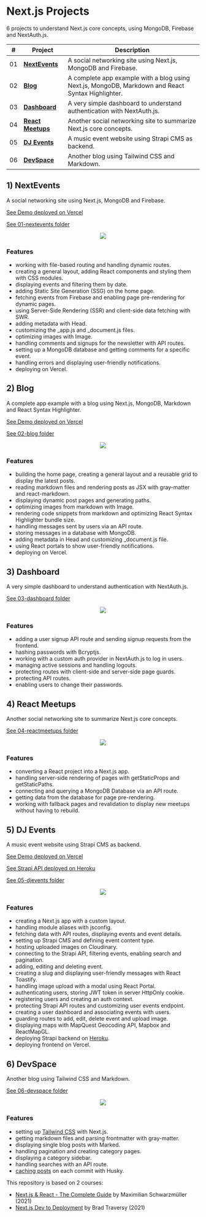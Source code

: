 # Next.js Projects

6 projects to understand Next.js core concepts, using MongoDB, Firebase and NextAuth.js.

| #   | Project                            | Description                                                                                       |
| --- | ---------------------------------- | ------------------------------------------------------------------------------------------------- |
| 01  | [**NextEvents**](#nextevents)      | A social networking site using Next.js, MongoDB and Firebase.                                     |
| 02  | [**Blog**](#blog)                  | A complete app example with a blog using Next.js, MongoDB, Markdown and React Syntax Highlighter. |
| 03  | [**Dashboard**](#dashboard)        | A very simple dashboard to understand authentication with NextAuth.js.                            |
| 04  | [**React Meetups**](#reactmeetups) | Another social networking site to summarize Next.js core concepts.                                |
| 05  | [**DJ Events**](#djevents)         | A music event website using Strapi CMS as backend.                                                |
| 06  | [**DevSpace**](#devspace)          | Another blog using Tailwind CSS and Markdown.                                                     |

## <a name="nextevents"></a> 1) NextEvents

A social networking site using Next.js, MongoDB and Firebase.

[See Demo deployed on Vercel](https://nextevents.vercel.app/)

[See 01-nextevents folder](01-nextevents)

<p align="center">
    <a href="01-nextevents">
        <img src="01-nextevents/screenshot.png">
    </a>
</p>

### Features

- working with file-based routing and handling dynamic routes.
- creating a general layout, adding React components and styling them with CSS modules.
- displaying events and filtering them by date.
- adding Static Site Generation (SSG) on the home page.
- fetching events from Firebase and enabling page pre-rendering for dynamic pages.
- using Server-Side Rendering (SSR) and client-side data fetching with SWR.
- adding metadata with Head.
- customizing the \_app.js and \_document.js files.
- optimizing images with Image.
- handling comments and signups for the newsletter with API routes.
- setting up a MongoDB database and getting comments for a specific event.
- handling errors and displaying user-friendly notifications.
- deploying on Vercel.

## <a name="blog"></a> 2) Blog

A complete app example with a blog using Next.js, MongoDB, Markdown and React Syntax Highlighter.

[See Demo deployed on Vercel](https://next-dagny.vercel.app/)

[See 02-blog folder](02-blog)

<p align="center">
    <a href="02-blog">
        <img src="02-blog/screenshot.png">
    </a>
</p>

### Features

- building the home page, creating a general layout and a reusable grid to display the latest posts.
- reading markdown files and rendering posts as JSX with gray-matter and react-markdown.
- displaying dynamic post pages and generating paths.
- optimizing images from markdown with Image.
- rendering code snippets from markdown and optimizing React Syntax Highlighter bundle size.
- handling messages sent by users via an API route.
- storing messages in a database with MongoDB.
- adding metadata in Head and customizing \_document.js file.
- using React portals to show user-friendly notifications.
- deploying on Vercel.

## <a name="dashboard"></a> 3) Dashboard

A very simple dashboard to understand authentication with NextAuth.js.

[See 03-dashboard folder](03-dashboard)

<p align="center">
    <a href="03-dashboard">
        <img src="03-dashboard/screenshot.png">
    </a>
</p>

### Features

- adding a user signup API route and sending signup requests from the frontend.
- hashing passwords with Bcryptjs.
- working with a custom auth provider in NextAuth.js to log in users.
- managing active sessions and handling logouts.
- protecting routes with client-side and server-side page guards.
- protecting API routes.
- enabling users to change their passwords.

## <a name="reactmeetups"></a> 4) React Meetups

Another social networking site to summarize Next.js core concepts.

[See 04-reactmeetups folder](04-reactmeetups)

<p align="center">
    <a href="04-reactmeetups">
        <img src="04-reactmeetups/screenshot.png">
    </a>
</p>

### Features

- converting a React project into a Next.js app.
- handling server-side rendering of pages with getStaticProps and getStaticPaths.
- connecting and querying a MongoDB Database via an API route.
- getting data from the database for page pre-rendering.
- working with fallback pages and revalidation to display new meetups without having to rebuild.

## <a name="djevents"></a> 5) DJ Events

A music event website using Strapi CMS as backend.

[See Demo deployed on Vercel](https://next-djevents-strapi.vercel.app/)

[See Strapi API deployed on Heroku](https://djevents-strapi.herokuapp.com/events)

[See 05-djevents folder](05-djevents)

<p align="center">
    <a href="05-djevents">
        <img src="05-djevents/screenshot.png">
    </a>
</p>

### Features

- creating a Next.js app with a custom layout.
- handling module aliases with jsconfig.
- fetching data with API routes, displaying events and event details.
- setting up Strapi CMS and defining event content type.
- hosting uploaded images on Cloudinary.
- connecting to the Strapi API, filtering events, enabling search and pagination.
- adding, editing and deleting event.
- creating a slug and displaying user-friendly messages with React Toastify.
- handling image upload with a modal using React Portal.
- authenticating users, storing JWT token in server HttpOnly cookie.
- registering users and creating an auth context.
- protecting Strapi API routes and customizing user events endpoint.
- creating a user dashboard and associating events with users.
- guarding routes to add, edit, delete event and upload image.
- displaying maps with MapQuest Geocoding API, Mapbox and ReactMapGL.
- deploying Strapi backend on [Heroku](https://strapi.io/documentation/developer-docs/latest/setup-deployment-guides/deployment/hosting-guides/heroku.html).
- deploying frontend on Vercel.

## <a name="devspace"></a> 6) DevSpace

Another blog using Tailwind CSS and Markdown.

[See 06-devspace folder](06-devspace)

<p align="center">
    <a href="06-devspace">
        <img src="06-devspace/screenshot.png">
    </a>
</p>

### Features

- setting up [Tailwind CSS](https://tailwindcss.com/docs/guides/nextjs) with Next.js.
- getting markdown files and parsing frontmatter with gray-matter.
- displaying single blog posts with Marked.
- handling pagination and creating category pages.
- displaying a category sidebar.
- handling searches with an API route.
- [caching posts](https://medium.com/@matswainson/building-a-search-component-for-your-next-js-markdown-blog-9e75e0e7d210) on each commit with Husky.

This repository is based on 2 courses:

- [Next.js & React - The Complete Guide](https://www.udemy.com/course/nextjs-react-the-complete-guide/) by Maximilian Schwarzmüller (2021)
- [Next.js Dev to Deployment](https://www.udemy.com/course/nextjs-dev-to-deployment/) by Brad Traversy (2021)
